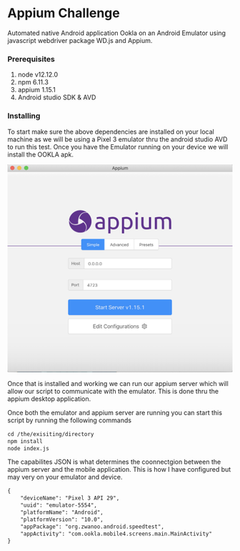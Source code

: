 # Appium Challenge 

 Automated native Android application Ookla on an Android Emulator using javascript webdriver package WD.js and Appium.


### Prerequisites

1. node v12.12.0
2. npm 6.11.3
3. appium 1.15.1
4. Android studio SDK & AVD


### Installing

To start make sure the above dependencies are installed on your local machine as we will be using a Pixel 3 emulator thru the android studio AVD to run this test. Once you have the Emulator running on your device we will install the OOKLA apk. 

![Image of AVD](appium.png)

Once that is installed and working we can run our appium server which will allow our script to communicate with the emulator. This is done thru the appium desktop application. 

Once both the emulator and appium server are running you can start this script by running the following commands

```
cd /the/exisiting/directory
npm install
node index.js
```

The capabilites JSON is what determines the coonnectgion between the appium server and the mobile application. This is how I have configured but may very on your emulator and device. 

```
{ 
    "deviceName": "Pixel 3 API 29", 
    "uuid": "emulator-5554", 
    "platformName": "Android", 
    "platformVersion": "10.0", 
    "appPackage": "org.zwanoo.android.speedtest", 
    "appActivity": "com.ookla.mobile4.screens.main.MainActivity" 
}

```





